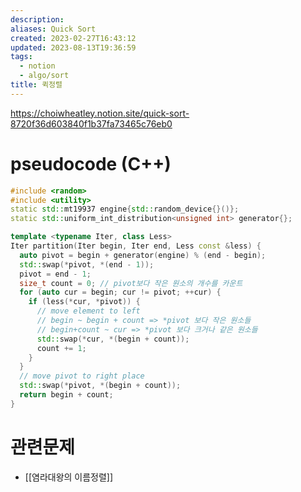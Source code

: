 ```yaml
---
description:
aliases: Quick Sort
created: 2023-02-27T16:43:12
updated: 2023-08-13T19:36:59
tags:
  - notion
  - algo/sort
title: 퀵정렬
---
```

<https://choiwheatley.notion.site/quick-sort-8720f36d603840f1b37fa73465c76eb0>

# pseudocode (C++)

```c++
#include <random>
#include <utility>
static std::mt19937 engine{std::random_device{}()};
static std::uniform_int_distribution<unsigned int> generator{};

template <typename Iter, class Less>
Iter partition(Iter begin, Iter end, Less const &less) {
  auto pivot = begin + generator(engine) % (end - begin);
  std::swap(*pivot, *(end - 1));
  pivot = end - 1;
  size_t count = 0; // pivot보다 작은 원소의 개수를 카운트
  for (auto cur = begin; cur != pivot; ++cur) {
    if (less(*cur, *pivot)) {
      // move element to left
	  // begin ~ begin + count => *pivot 보다 작은 원소들
	  // begin+count ~ cur => *pivot 보다 크거나 같은 원소들
      std::swap(*cur, *(begin + count));
      count += 1;
    }
  }
  // move pivot to right place
  std::swap(*pivot, *(begin + count));
  return begin + count;
}
```

# 관련문제

- [[염라대왕의 이름정렬]]
